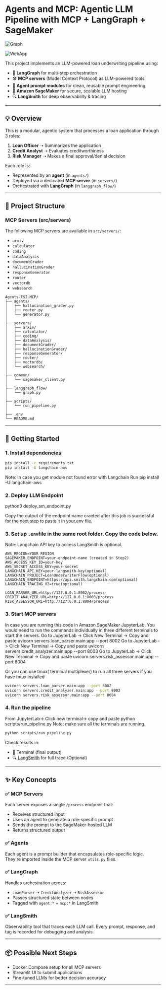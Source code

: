 # Agents and MCP: Agentic LLM Pipeline with MCP + LangGraph + SageMaker

![Graph](output.png)

![WebApp](streamlit-landing-page.png)



This project implements an LLM-powered loan underwriting pipeline using:

- 🤖 **LangGraph** for multi-step orchestration
- 🛠 **MCP servers** (Model Context Protocol) as LLM-powered tools
- 🧠 **Agent prompt modules** for clean, reusable prompt engineering
- 📡 **Amazon SageMaker** for secure, scalable LLM hosting
- 🔍 **LangSmith** for deep observability & tracing

---

## 💡 Overview

This is a modular, agentic system that processes a loan application through 3 roles:

1. **Loan Officer** ➝ Summarizes the application
2. **Credit Analyst** ➝ Evaluates creditworthiness
3. **Risk Manager** ➝ Makes a final approval/denial decision

Each role is:
- Represented by an **agent** (in `agents/`)
- Deployed via a dedicated **MCP server** (in `servers/`)
- Orchestrated with **LangGraph** (in `langgraph_flow/`)

---

## 🧱 Project Structure


### MCP Servers (src/servers)

The following MCP servers are available in `src/servers/`:

- `arxiv`  
- `calculator`  
- `coding`  
- `dataAnalysis`  
- `documentGrader`  
- `hallucinationGrader`  
- `responseGenerator`  
- `router`  
- `vectordb`  
- `websearch`

```
Agents-FSI-MCP/
├── agents/
│   ├── hallucination_grader.py
│   ├── router.py
│   └── generator.py
│
├── servers/
│   ├── arxiv/
│   ├── calculator/
│   ├── coding/
│   ├── dataAnalysis/
│   ├── documentGrader/
│   ├── hallucinationGrader/
│   ├── responseGenerator/
│   ├── router/
│   ├── vectordb/
│   └── websearch/
│
├── common/
│   └── sagemaker_client.py
│
├── langgraph_flow/
│   └── graph.py
│
├── scripts/
│   └── run_pipeline.py
│
├── .env
└── README.md
```

---

## 🚀 Getting Started

### 1. Install dependencies
```bash
pip install -r requirements.txt
pip install -U langchain-aws
```
Note: In case you get module not found error with Langchain
Run pip install -U langchain-aws

### 2. Deploy LLM Endpoint
python3 deploy_sm_endpoint.py

Copy the output of the endpoint name craeted after this job is successful for the next step to paste it in your.env file.

### 3. Set up `.env`file in the same root folder. Copy the code below.
Note: Langchain API key to access LangSmith is optional.

```env
AWS_REGION=YOUR REGION
SAGEMAKER_ENDPOINT=your-endpoint-name (created in Step2)
AWS_ACCESS_KEY_ID=your-key
AWS_SECRET_ACCESS_KEY=your-secret
LANGCHAIN_API_KEY=your-langsmith-key(optional)
LANGCHAIN_PROJECT=LoanUnderwriterFlow(optional)
LANGCHAIN_ENDPOINT=https://api.smith.langchain.com(optional)
LANGCHAIN_TRACING_V2=true(optional)

LOAN_PARSER_URL=http://127.0.0.1:8002/process
CREDIT_ANALYZER_URL=http://127.0.0.1:8003/process
RISK_ASSESSOR_URL=http://127.0.0.1:8004/process
```

### 3. Start MCP servers
In case you are running this code in Amazon SageMaker JupyterLab. You would need to run the commands individually in three different terminals to start the servers.
Go to JupyterLab -> Click New Terminal -> Copy and paste uvicorn servers.loan_parser.main:app --port 8002
Go to JupyterLab -> Click New Terminal -> Copy and paste uvicorn servers.credit_analyzer.main:app --port 8003
Go to JupyterLab -> Click New Terminal -> Copy and paste uvicorn servers.risk_assessor.main:app --port 8004

Or you can use tmux( terminal multiplexer) to run all three servers if you have tmux installed
```bash
uvicorn servers.loan_parser.main:app --port 8002
uvicorn servers.credit_analyzer.main:app --port 8003
uvicorn servers.risk_assessor.main:app --port 8004
```

### 4. Run the pipeline
From JupyterLab-> Click new terminal-> copy and paste python scripts/run_pipeline.py
Note: make sure all the terminals are running.
```bash
python scripts/run_pipeline.py
```

Check results in:
- 🧠 Terminal (final output)
- 🔍 [LangSmith](https://smith.langchain.com) for full trace (Optional)

---

## ✨ Key Concepts

### ✅ MCP Servers
Each server exposes a single `/process` endpoint that:
- Receives structured input
- Uses an agent to generate a role-specific prompt
- Sends the prompt to the SageMaker-hosted LLM
- Returns structured output

### ✅ Agents
Each agent is a prompt builder that encapsulates role-specific logic. They're imported inside the MCP server `utils.py` files.

### ✅ LangGraph
Handles orchestration across:
- `LoanParser` ➝ `CreditAnalyzer` ➝ `RiskAssessor`
- Passes structured state between nodes
- Tagged with `agent:*` + `mcp:*` in LangSmith

### ✅ LangSmith
Observability tool that traces each LLM call. Every prompt, response, and tag is recorded for debugging and analysis.

---

## 📦 Possible Next Steps
- Docker Compose setup for all MCP servers
- Streamlit UI to submit applications
- Fine-tuned LLMs for better decision accuracy

---

